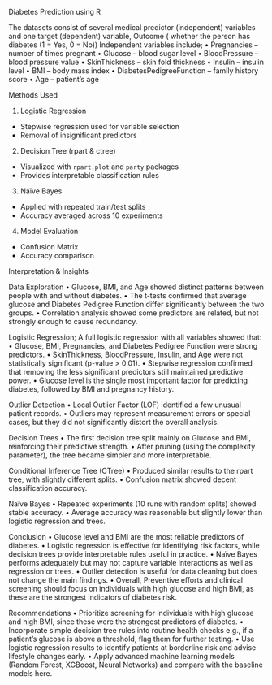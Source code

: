 Diabetes Prediction using R

The datasets consist of several medical predictor (independent) variables and one target (dependent) variable, Outcome ( whether the person has diabetes (1 = Yes, 0 = No)) Independent variables include;
•	Pregnancies – number of times pregnant
•	Glucose – blood sugar level
•	BloodPressure – blood pressure value
•	SkinThickness – skin fold thickness
•	Insulin – insulin level
•	BMI – body mass index
•	DiabetesPedigreeFunction – family history score
•	Age – patient’s age

Methods Used
1.   Logistic Regression
   - Stepwise regression used for variable selection
   - Removal of insignificant predictors 

2.   Decision Tree (rpart & ctree)
   - Visualized with `rpart.plot` and `party` packages
   - Provides interpretable classification rules

3.   Naïve Bayes
   - Applied with repeated train/test splits
   - Accuracy averaged across 10 experiments

4.   Model Evaluation
   - Confusion Matrix
   - Accuracy comparison

 Interpretation & Insights

 Data Exploration
•	Glucose, BMI, and Age showed distinct patterns between people with and without diabetes.
•	The t-tests confirmed that average glucose and Diabetes Pedigree Function differ significantly between the two groups.
•	Correlation analysis showed some predictors are related, but not strongly enough to cause redundancy.

Logistic Regression; A full logistic regression with all variables showed that:
•	Glucose, BMI, Pregnancies, and Diabetes Pedigree Function were strong predictors.
•	SkinThickness, BloodPressure, Insulin, and Age were not statistically significant (p-value > 0.01).
•	Stepwise regression confirmed that removing the less significant predictors still maintained predictive power.
•	Glucose level is the single most important factor for predicting diabetes, followed by BMI and pregnancy history.

Outlier Detection
•	Local Outlier Factor (LOF) identified a few unusual patient records.
•	Outliers may represent measurement errors or special cases, but they did not significantly distort the overall analysis.

Decision Trees
•	The first decision tree split mainly on Glucose and BMI, reinforcing their predictive strength.
•	After pruning (using the complexity parameter), the tree became simpler and more interpretable.

Conditional Inference Tree (CTree)
•	Produced similar results to the rpart tree, with slightly different splits.
•	Confusion matrix showed decent classification accuracy.

 Naïve Bayes
•	Repeated experiments (10 runs with random splits) showed stable accuracy.
•	Average accuracy was reasonable but slightly lower than logistic regression and trees.

Conclusion
•	Glucose level and BMI are the most reliable predictors of diabetes.
•	Logistic regression is effective for identifying risk factors, while decision trees provide interpretable rules useful in practice.
•	Naïve Bayes performs adequately but may not capture variable interactions as well as regression or trees.
•	Outlier detection is useful for data cleaning but does not change the main findings.
•	Overall, Preventive efforts and clinical screening should focus on individuals with high glucose and high BMI, as these are the strongest indicators of diabetes risk.

Recommendations
•	Prioritize screening for individuals with high glucose and high BMI, since these were the strongest predictors of diabetes.
•	Incorporate simple decision tree rules into routine health checks e.g., if a patient’s glucose is above a threshold, flag them for further testing.
•	Use logistic regression results to identify patients at borderline risk and advise lifestyle changes early.
•	Apply advanced machine learning models (Random Forest, XGBoost, Neural Networks) and compare with the baseline models here.




